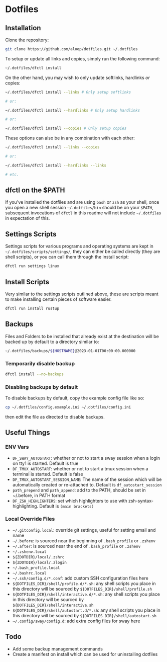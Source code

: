 # Dotfiles

## Installation

Clone the repository:

```sh
git clone https://github.com/aloop/dotfiles.git ~/.dotfiles
```

To setup or update all links and copies, simply run the following command:

```sh
~/.dotfiles/dfctl install
```

On the other hand, you may wish to only update softlinks, hardlinks _or_ copies:

```sh
~/.dotfiles/dfctl install --links # Only setup softlinks

# or:

~/.dotfiles/dfctl install --hardlinks # Only setup hardlinks

# or:

~/.dotfiles/dfctl install --copies # Only setup copies
```

These options can also be in any combination with each other:

```sh
~/.dotfiles/dfctl install --links --copies

# or:

~/.dotfiles/dfctl install --hardlinks --links

# etc.
```

## dfctl on the $PATH

If you've installed the dotfiles and are using `bash` or `zsh` as your shell,
once you open a new shell session `~/.dotfiles/bin` should be on your `$PATH`,
subsequent invocations of `dfctl` in this readme will not include `~/.dotfiles`
in expectation of this.

## Settings Scripts

Settings scripts for various programs and operating systems are kept in `~/.dotfiles/scripts/settings/`,
they can either be called directly (they are shell scripts), or you can call
them through the install script:

```sh
dfctl run settings linux
```

## Install Scripts

Very similar to the settings scripts outlined above, these are scripts meant to
make installing certain pieces of software easier.

```sh
dfctl run install rustup
```

## Backups

Files and Folders to be installed that already exist at the destination
 will be backed up by default to a directory similar to:

```sh
~/.dotfiles/backups/${HOSTNAME}@2023-01-01T00:00:00.000000
```

### Temporarily disable backup

```sh
dfctl install --no-backups
```

### Disabling backups by default

To disable backups by default, copy the example config file like so:

```sh
cp ~/.dotfiles/config.example.ini ~/.dotfiles/config.ini
```

then edit the file as directed to disable backups.

## Useful Things

### ENV Vars

- `DF_SWAY_AUTOSTART`: whether or not to start a sway session when a login on tty1 is started. Default is true
- `DF_TMUX_AUTOSTART`: whether or not to start a tmux session when a terminal is started. Default is false
- `DF_TMUX_AUTOSTART_SESSION_NAME`: The name of the session which will be automatically created or re-attached to. Default is `df_autostart_session`
- `path_prepend` and `path_append`: add to the PATH, should be set in ~/.before, in PATH format
- `DF_ZSH_HIGHLIGHTERS`: set which highlighters to use with zsh-syntax-highlighting. Default is `(main brackets)`

### Local Override Files

- `~/.gitconfig.local`: override git settings, useful for setting email and name
- `~/.before`: is sourced near the beginning of `.bash_profile` or `.zshenv`
- `~/.after`: is sourced near the end of `.bash_profile` or `.zshenv`
- `~/.zshenv.local`
- `${ZDOTDIR}/local/.zshrc`
- `${ZDOTDIR}/local/.zlogin`
- `~/.bash_profile.local`
- `~/.bashrc.local`
- `~/.ssh/config.d/*.conf`: add custom SSH configuration files here
- `${DOTFILES_DIR}/shell/profile.d/*.sh`: any shell scripts you place in this directory will be sourced by `${DOTFILES_DIR}/shell/profile.sh`
- `${DOTFILES_DIR}/shell/interactive.d/*.sh`: any shell scripts you place in this directory will be sourced by `${DOTFILES_DIR}/shell/interactive.sh`
- `${DOTFILES_DIR}/shell/autostart.d/*.sh`: any shell scripts you place in this directory will be sourced by `${DOTFILES_DIR}/shell/autostart.sh`
- `~/.config/sway/config.d`: add extra config files for sway here

## Todo

- Add some backup management commands
- Create a manifest on install which can be used for uninstalling dotfiles
